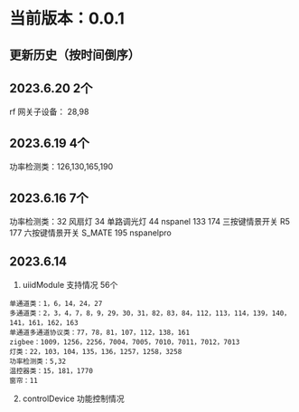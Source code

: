 
# 当前版本：0.0.1

## 更新历史（按时间倒序）

## 2023.6.20 2个
rf 网关子设备： 28,98
## 2023.6.19 4个
功率检测类：126,130,165,190

## 2023.6.16 7个
功率检测类：32
风扇灯 34
单路调光灯 44
nspanel 133
174 三按键情景开关 R5
177 六按键情景开关 S_MATE
195 nspanelpro

## 2023.6.14

1. uiidModule 支持情况 56个
```
单通道类：1，6，14，24，27
多通道类：2，3，4，7，8，9，29，30，31，82，83，84，112，113，114，139，140，141，161，162，163
单通道多通道协议类：77，78，81，107，112，138，161
zigbee：1009，1256，2256，7004，7005，7010，7011，7012，7013
灯类：22，103，104，135，136，1257，1258，3258
功率检测类：5,32
温控器类：15，181，1770
窗帘：11

```
2. controlDevice 功能控制情况
```

```
